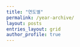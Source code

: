 ```yaml
---
title: "연도별"
permalink: /year-archive/
layout: posts
entries_layout: grid
author_profile: true
---
```

